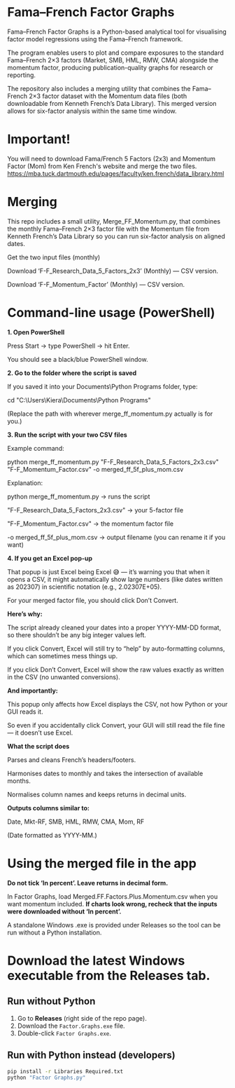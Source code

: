 # Fama–French Factor Graphs

Fama–French Factor Graphs is a Python-based analytical tool for visualising factor model regressions using the Fama–French framework.

The program enables users to plot and compare exposures to the standard Fama–French 2×3 factors (Market, SMB, HML, RMW, CMA) alongside the momentum factor, producing publication-quality graphs for research or reporting.

The repository also includes a merging utility that combines the Fama–French 2×3 factor dataset with the Momentum data files (both downloadable from Kenneth French’s Data Library). This merged version allows for six-factor analysis within the same time window.

# Important! 
You will need to download Fama/French 5 Factors (2x3) and Momentum Factor (Mom) from Ken French's website and merge the two files.
https://mba.tuck.dartmouth.edu/pages/faculty/ken.french/data_library.html

# Merging

This repo includes a small utility, Merge_FF_Momentum.py, that combines the monthly Fama–French 2×3 factor file with the Momentum file from Kenneth French’s Data Library so you can run six-factor analysis on aligned dates.

Get the two input files (monthly)

Download ‘F-F_Research_Data_5_Factors_2x3’ (Monthly) — CSV version.

Download ‘F-F_Momentum_Factor’ (Monthly) — CSV version.

# Command-line usage (PowerShell)
**1. Open PowerShell**

Press Start → type PowerShell → hit Enter.

You should see a black/blue PowerShell window.

**2. Go to the folder where the script is saved**

If you saved it into your Documents\Python Programs folder, type:

cd "C:\Users\Kiera\Documents\Python Programs"

(Replace the path with wherever merge_ff_momentum.py actually is for you.)

**3. Run the script with your two CSV files**

Example command:

python merge_ff_momentum.py "F-F_Research_Data_5_Factors_2x3.csv" "F-F_Momentum_Factor.csv" -o merged_ff_5f_plus_mom.csv

Explanation:

python merge_ff_momentum.py → runs the script

"F-F_Research_Data_5_Factors_2x3.csv" → your 5-factor file

"F-F_Momentum_Factor.csv" → the momentum factor file

-o merged_ff_5f_plus_mom.csv → output filename (you can rename it if you want)

**4. If you get an Excel pop-up**

That popup is just Excel being Excel 😅 — it’s warning you that when it opens a CSV, it might automatically show large numbers (like dates written as 202307) in scientific notation (e.g., 2.02307E+05).

For your merged factor file, you should click Don’t Convert.

**Here’s why:**

The script already cleaned your dates into a proper YYYY-MM-DD format, so there shouldn’t be any big integer values left.

If you click Convert, Excel will still try to “help” by auto-formatting columns, which can sometimes mess things up.

If you click Don’t Convert, Excel will show the raw values exactly as written in the CSV (no unwanted conversions).

**And importantly:**

This popup only affects how Excel displays the CSV, not how Python or your GUI reads it.

So even if you accidentally click Convert, your GUI will still read the file fine — it doesn’t use Excel.

**What the script does**

Parses and cleans French’s headers/footers.

Harmonises dates to monthly and takes the intersection of available months.

Normalises column names and keeps returns in decimal units.

**Outputs columns similar to:**

Date, Mkt-RF, SMB, HML, RMW, CMA, Mom, RF

(Date formatted as YYYY-MM.)

# Using the merged file in the app

**Do not tick ‘In percent’. Leave returns in decimal form.**

In Factor Graphs, load Merged.FF.Factors.Plus.Momentum.csv when you want momentum included.
**If charts look wrong, recheck that the inputs were downloaded without ‘In percent’.**

A standalone Windows .exe is provided under Releases so the tool can be run without a Python installation.

# Download the latest Windows executable from the **Releases** tab.

## Run without Python
1. Go to **Releases** (right side of the repo page).
2. Download the `Factor.Graphs.exe` file.
3. Double-click `Factor Graphs.exe`.

## Run with Python instead (developers)
```bash
pip install -r Libraries Required.txt
python "Factor Graphs.py"
